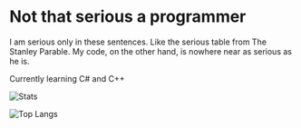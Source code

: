 # Not that serious a programmer
I am serious only in these sentences. Like the serious table from The Stanley Parable. My code, on the other hand, is nowhere near as serious as he is.

Currently learning C# and C++

![Stats](https://github-readme-stats.vercel.app/api?username=EgorBron&show_icons=true&theme=tokyonight&bg_color=50,2813fb,6052ff&title_color=ebebeb&text_color=cbcbcb)

![Top Langs](https://github-readme-stats.vercel.app/api/top-langs/?username=EgorBron&layout=compact&theme=codeSTACKr)
